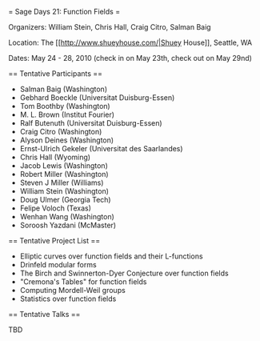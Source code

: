 = Sage Days 21: Function Fields =

Organizers:  William Stein, Chris Hall, Craig Citro, Salman Baig

Location: The [[http://www.shueyhouse.com/|Shuey House]], Seattle, WA

Dates: May 24 - 28, 2010 (check in on May 23th, check out on May 29nd)

== Tentative Participants ==

 * Salman Baig (Washington)
 * Gebhard Boeckle (Universitat Duisburg-Essen)
 * Tom Boothby (Washington)
 * M. L. Brown (Institut Fourier)
 * Ralf Butenuth (Universitat Duisburg-Essen)
 * Craig Citro (Washington)
 * Alyson Deines (Washington)
 * Ernst-Ulrich Gekeler (Universitat des Saarlandes)
 * Chris Hall (Wyoming)
 * Jacob Lewis (Washington)
 * Robert Miller (Washington)
 * Steven J Miller (Williams)
 * William Stein (Washington)
 * Doug Ulmer (Georgia Tech)
 * Felipe Voloch (Texas)
 * Wenhan Wang (Washington)
 * Soroosh Yazdani (McMaster)

== Tentative Project List ==

 * Elliptic curves over function fields and their L-functions
 * Drinfeld modular forms
 * The Birch and Swinnerton-Dyer Conjecture over function fields
 * "Cremona's Tables" for function fields
 * Computing Mordell-Weil groups
 * Statistics over function fields

== Tentative Talks ==

 TBD
